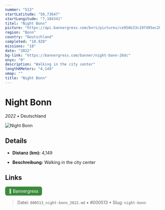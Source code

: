```yaml
---
nummer: "513"
startLatitude: "50,73647"
startLongitude: "7,104341"
titel: "Night Bonn"
picture: "https://api.bannergress.com/bnrs/pictures/ce956b33c197495ec20d63fdf9718715"
region: "Bonn"
country: "Deutschland"
completed: "10.920"
missions: "18"
date: "2022"
bg-link: "https://bannergress.com/banner/night-bonn-26dc"
onyx: "0"
description: "Walking in the city center"
lengthKMeters: "4,149"
umap: ""
title: "Night Bonn"
---
```

# Night Bonn

*2022* • Deutschland

![Night Bonn](https://api.bannergress.com/bnrs/pictures/ce956b33c197495ec20d63fdf9718715)

## Details
- **Distanz (km):** 4,149



- **Beschreibung:** Walking in the city center


## Links
<div style="margin-top: 0.5em;">
<a href="https://bannergress.com/banner/night-bonn-26dc" target="_blank" style="display:inline-block;margin-right:8px;padding:6px 12px;background-color:#3c8b3c;color:white;text-decoration:none;border-radius:6px;">🔗 Bannergress</a>

</div>


> Datei: `000513_night-bonn_2022.md` • #000513 • Slug: `night-bonn`
